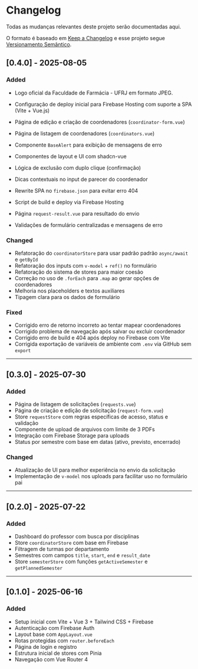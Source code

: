 # Changelog

Todas as mudanças relevantes deste projeto serão documentadas aqui.

O formato é baseado em [Keep a Changelog](https://keepachangelog.com/pt-BR/1.0.0/)
e esse projeto segue [Versionamento Semântico](https://semver.org/lang/pt-BR/).

## [0.4.0] - 2025-08-05

### Added
- Logo oficial da Faculdade de Farmácia - UFRJ em formato JPEG.

- Configuração de deploy inicial para Firebase Hosting com suporte a SPA (Vite + Vue.js)

- Página de edição e criação de coordenadores (`coordinator-form.vue`)
- Página de listagem de coordenadores (`coordinators.vue`)
- Componente `BaseAlert` para exibição de mensagens de erro
- Componentes de layout e UI com shadcn-vue
- Lógica de exclusão com duplo clique (confirmação)
- Dicas contextuais no input de parecer do coordenador
- Rewrite SPA no `firebase.json` para evitar erro 404
- Script de build e deploy via Firebase Hosting
- Página `request-result.vue` para resultado do envio
- Validações de formulário centralizadas e mensagens de erro

### Changed

- Refatoração do `coordinatorStore` para usar padrão padrão `async/await` e `getById`
- Refatoração dos inputs com `v-model` + `ref()` no formulário
- Refatoração do sistema de stores para maior coesão
- Correção no uso de `.forEach` para `.map` ao gerar opções de coordenadores
- Melhoria nos placeholders e textos auxiliares
- Tipagem clara para os dados de formulário

### Fixed

- Corrigido erro de retorno incorreto ao tentar mapear coordenadores
- Corrigido problema de navegação após salvar ou excluir coordenador
- Corrigido erro de build e 404 após deploy no Firebase com Vite
- Corrigida exportação de variáveis de ambiente com `.env` via GitHub sem `export`

---

## [0.3.0] - 2025-07-30

### Added

- Página de listagem de solicitações (`requests.vue`)
- Página de criação e edição de solicitação (`request-form.vue`)
- Store `requestStore` com regras específicas de acesso, status e validação
- Componente de upload de arquivos com limite de 3 PDFs
- Integração com Firebase Storage para uploads
- Status por semestre com base em datas (ativo, previsto, encerrado)

### Changed

- Atualização de UI para melhor experiência no envio da solicitação
- Implementação de `v-model` nos uploads para facilitar uso no formulário pai

---

## [0.2.0] - 2025-07-22

### Added

- Dashboard do professor com busca por disciplinas
- Store `coordinatorStore` com base em Firebase
- Filtragem de turmas por departamento
- Semestres com campos `title`, `start`, `end` e `result_date`
- Store `semesterStore` com funções `getActiveSemester` e `getPlannedSemester`

---

## [0.1.0] - 2025-06-16

### Added

- Setup inicial com Vite + Vue 3 + Tailwind CSS + Firebase
- Autenticação com Firebase Auth
- Layout base com `AppLayout.vue`
- Rotas protegidas com `router.beforeEach`
- Página de login e registro
- Estrutura inicial de stores com Pinia
- Navegação com Vue Router 4
